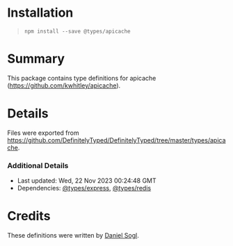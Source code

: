 # Installation
> `npm install --save @types/apicache`

# Summary
This package contains type definitions for apicache (https://github.com/kwhitley/apicache).

# Details
Files were exported from https://github.com/DefinitelyTyped/DefinitelyTyped/tree/master/types/apicache.

### Additional Details
 * Last updated: Wed, 22 Nov 2023 00:24:48 GMT
 * Dependencies: [@types/express](https://npmjs.com/package/@types/express), [@types/redis](https://npmjs.com/package/@types/redis)

# Credits
These definitions were written by [Daniel Sogl](https://github.com/danielsogl).
